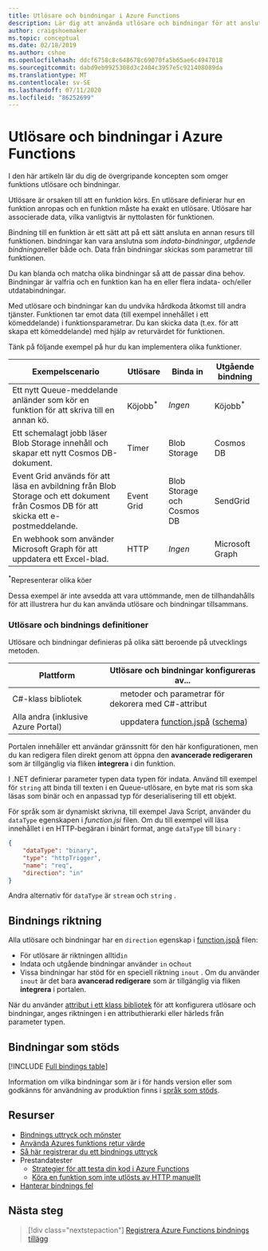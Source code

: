 ```yaml
---
title: Utlösare och bindningar i Azure Functions
description: Lär dig att använda utlösare och bindningar för att ansluta din Azure-funktion till online-händelser och molnbaserade tjänster.
author: craigshoemaker
ms.topic: conceptual
ms.date: 02/18/2019
ms.author: cshoe
ms.openlocfilehash: ddcf6758c8c648678c69070fa5b65ae6c4947018
ms.sourcegitcommit: dabd9eb9925308d3c2404c3957e5c921408089da
ms.translationtype: MT
ms.contentlocale: sv-SE
ms.lasthandoff: 07/11/2020
ms.locfileid: "86252699"
---
```

# <a name="azure-functions-triggers-and-bindings-concepts"></a>Utlösare och bindningar i Azure Functions

I den här artikeln lär du dig de övergripande koncepten som omger funktions utlösare och bindningar.

Utlösare är orsaken till att en funktion körs. En utlösare definierar hur en funktion anropas och en funktion måste ha exakt en utlösare. Utlösare har associerade data, vilka vanligtvis är nyttolasten för funktionen. 

Bindning till en funktion är ett sätt att på ett sätt ansluta en annan resurs till funktionen. bindningar kan vara anslutna som *indata-bindningar*, *utgående bindningar*eller både och. Data från bindningar skickas som parametrar till funktionen.

Du kan blanda och matcha olika bindningar så att de passar dina behov. Bindningar är valfria och en funktion kan ha en eller flera indata- och/eller utdatabindningar.

Med utlösare och bindningar kan du undvika hårdkoda åtkomst till andra tjänster. Funktionen tar emot data (till exempel innehållet i ett kömeddelande) i funktionsparametrar. Du kan skicka data (t.ex. för att skapa ett kömeddelande) med hjälp av returvärdet för funktionen. 

Tänk på följande exempel på hur du kan implementera olika funktioner.

| Exempelscenario | Utlösare | Binda in | Utgående bindning |
|-------------|---------|---------------|----------------|
| Ett nytt Queue-meddelande anländer som kör en funktion för att skriva till en annan kö. | Köjobb<sup>*</sup> | *Ingen* | Köjobb<sup>*</sup> |
|Ett schemalagt jobb läser Blob Storage innehåll och skapar ett nytt Cosmos DB-dokument. | Timer | Blob Storage | Cosmos DB |
|Event Grid används för att läsa en avbildning från Blob Storage och ett dokument från Cosmos DB för att skicka ett e-postmeddelande. | Event Grid | Blob Storage och Cosmos DB | SendGrid |
| En webhook som använder Microsoft Graph för att uppdatera ett Excel-blad. | HTTP | *Ingen* | Microsoft Graph |

<sup>\*</sup>Representerar olika köer

Dessa exempel är inte avsedda att vara uttömmande, men de tillhandahålls för att illustrera hur du kan använda utlösare och bindningar tillsammans.

###  <a name="trigger-and-binding-definitions"></a>Utlösare och bindnings definitioner

Utlösare och bindningar definieras på olika sätt beroende på utvecklings metoden.

| Plattform | Utlösare och bindningar konfigureras av... |
|-------------|--------------------------------------------|
| C#-klass bibliotek | &nbsp;&nbsp;&nbsp;&nbsp;&nbsp;metoder och parametrar för dekorera med C#-attribut |
| Alla andra (inklusive Azure Portal) | &nbsp;&nbsp;&nbsp;&nbsp;&nbsp;uppdatera [function.jspå](./functions-reference.md) ([schema](http://json.schemastore.org/function)) |

Portalen innehåller ett användar gränssnitt för den här konfigurationen, men du kan redigera filen direkt genom att öppna den **avancerade redigeraren** som är tillgänglig via fliken **integrera** i din funktion.

I .NET definierar parameter typen data typen för indata. Använd till exempel för `string` att binda till texten i en Queue-utlösare, en byte mat ris som ska läsas som binär och en anpassad typ för deserialisering till ett objekt.

För språk som är dynamiskt skrivna, till exempel Java Script, använder du `dataType` egenskapen i *function.jsi* filen. Om du till exempel vill läsa innehållet i en HTTP-begäran i binärt format, ange `dataType` till `binary` :

```json
{
    "dataType": "binary",
    "type": "httpTrigger",
    "name": "req",
    "direction": "in"
}
```

Andra alternativ för `dataType` är `stream` och `string` .

## <a name="binding-direction"></a>Bindnings riktning

Alla utlösare och bindningar har en `direction` egenskap i [function.jspå](./functions-reference.md) filen:

- För utlösare är riktningen alltid`in`
- Indata och utgående bindningar använder `in` och`out`
- Vissa bindningar har stöd för en speciell riktning `inout` . Om du använder `inout` är det bara **avancerad redigerare** som är tillgänglig via fliken **integrera** i portalen.

När du använder [attribut i ett klass bibliotek](functions-dotnet-class-library.md) för att konfigurera utlösare och bindningar, anges riktningen i en attributhierarki eller härleds från parameter typen.

## <a name="supported-bindings"></a>Bindningar som stöds

[!INCLUDE [Full bindings table](../../includes/functions-bindings.md)]

Information om vilka bindningar som är i för hands version eller som godkänns för användning av produktion finns i [språk som stöds](supported-languages.md).

## <a name="resources"></a>Resurser
- [Bindnings uttryck och mönster](./functions-bindings-expressions-patterns.md)
- [Använda Azures funktions retur värde](./functions-bindings-return-value.md)
- [Så här registrerar du ett bindnings uttryck](./functions-bindings-register.md)
- Prestandatester
  - [Strategier för att testa din kod i Azure Functions](functions-test-a-function.md)
  - [Köra en funktion som inte utlösts av HTTP manuellt](functions-manually-run-non-http.md)
- [Hanterar bindnings fel](./functions-bindings-errors.md)

## <a name="next-steps"></a>Nästa steg
> [!div class="nextstepaction"]
> [Registrera Azure Functions bindnings tillägg](./functions-bindings-register.md)
